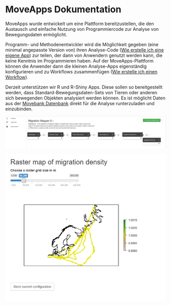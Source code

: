 # MoveApps Dokumentation

MoveApps wurde entwickelt um eine Plattform bereitzustellen, die den Austausch und einfache Nutzung von Programmiercode zur Analyse von Bewegungsdaten ermöglicht.

Programm- und Methodenentwickler wird die Möglichkeit gegeben (eine minimal angepasste Version von) ihren Analyse-Code ([Wie erstelle ich eine eigene App](de/create_app.md)) zur teilen, der dann von Anwendern genutzt werden kann, die keine Kenntnis im Programmieren haben. Auf der MoveApps-Plattform können die Anwender dann die kleinen Analyse-Apps eigenständig konfigurieren und zu Workflows zusammenfügen ([Wie erstelle ich einen Workflow](de/create_workflow.md)).

Derzeit unterstützen wir R und R-Shiny Apps. Diese sollen so bereitgestellt werden, dass Standard-Bewegungsdaten-Sets von Tieren oder anderen sich bewegenden Objekten analysiert werden können. Es ist möglicht Daten aus der [Movebank Datenbank](http://www.movebank.org) direkt  für die Analyse runterzuladen und einzubinden.

![](../files/Workflow_example.png)

![](../files/MigMapper_5OutputGeeseRaster.png)